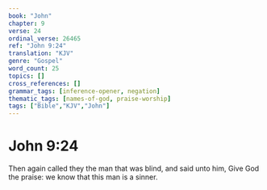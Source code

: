 ```yaml
---
book: "John"
chapter: 9
verse: 24
ordinal_verse: 26465
ref: "John 9:24"
translation: "KJV"
genre: "Gospel"
word_count: 25
topics: []
cross_references: []
grammar_tags: [inference-opener, negation]
thematic_tags: [names-of-god, praise-worship]
tags: ["Bible","KJV","John"]
---
```


# John 9:24

Then again called they the man that was blind, and said unto him, Give God the praise: we know that this man is a sinner.
